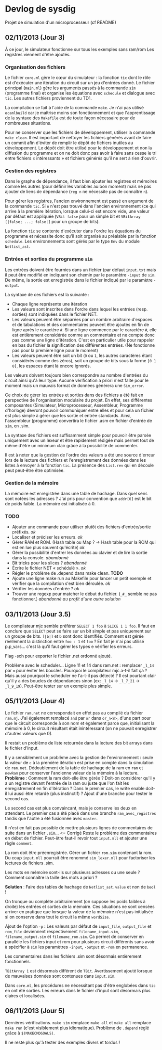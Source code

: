 # Devlog de sysdig
Projet de simulation d'un microprocesseur
(cf README)

## 02/11/2013 (Jour 3)
À ce jour, le simulateur fonctionne sur tous les exemples sans ram/rom
Les registres viennent d'être ajoutés.

### Organisation des fichiers
Le fichier `core.ml` gère le cœur du simulateur : la fonction `tic` dont le rôle
est d'exécuter une itération du circuit sur un jeu d'entrées donné. Le fichier
principal (`main.ml`) gère les arguments passés à la commande `sim` (programme
final) et organise les équations avec `schedule` et dialogue avec `tic`. Les
autres fichiers proviennent du TD1.

La compilation se fait à l'aide de la commande `make`. Je n'ai pas utilisé
`ocamlbuild` car je maîtrise moins son fonctionnement et que l'apprentissage
de la syntaxe des `Makefile` est de toute façon nécessaire pour de nombreuses
situations.

Pour ne conserver que les fichiers de développement, utiliser la commande
`make clean`. Il est important de nettoyer les fichiers générés avant de faire
un commit afin d'éviter de remplir le dépôt de fichiers inutiles au
développement. Le dépôt doit être utilisé pour le développement et non la
diffusion du programme et on ne doit donc pas avoir à faire sans cesse le tri
entre fichiers « intéressants » et fichiers générés qu'il ne sert à rien
d'ouvrir.

### Gestion des registres
Dans le graphe de dépendance, il faut bien ajouter les registres et mémoires
comme les autres (pour définir les variables au bon moment) mais ne pas ajouter
de liens de dépendance (`reg n` ne nécessite pas de connaître `n`).

Pour gérer les registres, l'ancien environnement est passé en argument de la
commande `tic`. Si `n` n'est pas trouvé dans l'ancien environnement (ce qui
arrive à la première itération, lorsque celui-ci est encore vide, une valeur par
défaut est appliquée (`VBit false` pour un simple bit et
`VBitArray [|false; ...; false|]` pour un groupe de bits).

La fonction `tic` se contente d'exécuter dans l'ordre les équations du programme
et nécessite donc qu'il soit organisé au préalable par la fonction `schedule`.
Les environnements sont gérés par le type `Env` du module `Netlist_ast`.

### Entrées et sorties du programme `sim`
Les entrées doivent être fournies dans un fichier (par défaut `input.txt` mais
il peut être modifié en indiquant son chemin par le paramètre `-input` de `sim`.
De même, la sortie est enregistrée dans le fichier indiqué par le paramètre
`-output`.

La syntaxe de ces fichiers est la suivante :

 - Chaque ligne représente une itération
 - Les valeurs sont inscrites dans l'ordre dans lequel les entrées (resp.
   sorties) sont indiquées dans le fichier NET.
 - Les valeurs peuvent être séparées par un nombre arbitraire d'espaces et de
   tabulations et des commentaires peuvent être ajoutés en fin de ligne après
   le caractère `#`. Si une ligne commence par le caractère `#`, elle est
   entièrement considérée comme un commentaire et ne compte donc pas comme une
   ligne d'itération. C'est en particulier utile pour rappeler en bas du
   fichier la signification des différentes entrées. (Ne fonctionne pas pour la
   première ligne pour le moment)
 - Les valeurs peuvent être soit un bit (`0` ou `1`, les autres caractères
   étant considérés comme des zéros), soit un groupe de bits sous la forme
   `[0 1 0]`, les espaces étant là encore ignorés.

Les valeurs doivent toujours bien correspondre au nombre d'entrées du circuit
ainsi qu'à leur type. Aucune vérification a priori n'est faite pour le moment
mais un mauvais format de données générera une `Sim_error`.

Ce choix de gérer les entrées et sorties dans des fichiers a été fait en
perspective de l'organisation modulaire du projet. En effet, ses différentes
composantes (Simulateur, Microprocesseur, Assembleur, Programme d'horloge)
devront pouvoir communiquer entre elles et pour cela un fichier est plus simple
à gérer que les sortie et entrée standards. Ainsi, l'assembleur (programme)
convertira le fichier .asm en fichier d'entrée de `sim`, en .sim.

La syntaxe des fichiers est suffisamment simple pour pouvoir être parsée
uniquement avec un lexeur et être rapidement rédigée mais permet tout de même
d'être un minimum clair grâce à la possibilité de commenter.

Il est à noter que la gestion de l'ordre des valeurs a été une source d'erreur
lors de la lecture des fichiers et l'enregistrement des données dans les listes
à envoyer à la fonction `tic`. La présence des `List.rev` qui en découle peut
peut-être être optimisée.

### Gestion de la mémoire
La mémoire est enregistrée dans une table de hachage.
Dans quel sens sont notées les adresses ? J'ai pris pour convention que
`addr[0]` est le bit de poids faible.
La mémoire est initialisée à 0.

### TODO
 - Ajouter une commande pour utiliser plutôt des fichiers d'entrée/sortie préfixés.
 *ok*
 - Localiser et préciser les erreurs. *ok*
 - Gérer RAM et ROM. (Hash table ou Map ? -> Hash table pour la ROM qui est en
lue plus souvent qu'écrite) *ok*
 - Gérer la possibilité d'entrer les données au clavier et de lire la sortie dans
la console. *abandonné*
 - Bit tricks pour les slices ? *abandonné*
 - Écrire le fichier NET « schédulé ». *ok*
 - Régler le problème de .depend dans make clean. **TODO**
 - Ajoute une ligne make run au Makefile pour lancer un petit exemple et vérifier
que la compilation s'est bien déroulée. *ok*
 - Vérifier les données d'entrée ? *ok*
 - Trouver une regexp pour matcher le début du fichier. (`_#_` semble ne pas
fonctionner.) *abandonné au profit d'une autre solution*


## 03/11/2013 (Jour 3.5)
Le compilateur mjc semble préférer `SELECT 1 foo` à `SLICE 1 1 foo`. Il faut en
conclure que `SELECT` peut se faire sur un bit simple et pas uniquement sur un
groupe de bits. `[|b|]` et `b` sont donc identifiés.
Comment est gérée réellement la distinction entre `foo : 1` et `foo` ?
En fait je n'ai pas utilisé p.p_vars... c'est là qu'il faut gérer les types e
vérifier les erreurs.

Flag -sch pour exporter le fichier .net ordonné ajouté.

Problème avec le scheduler...
Ligne 11 et 14 dans ram.net : remplacer `_l_14` par `o` pour éviter les boucles.
Pourquoi le compilateur mjc a-t-il fait ça ? Mais aussi pourquoi le scheduler
ne l'a-t-il pas détecté ? Il est pourtant clair qu'il y a des boucles de
dépendances sinon (ex: `_l_14` -> `_l_7_21` -> `_l_9_19`).
Peut-être tester sur un exemple plus simple.

## 05/11/2013 (Jour 4)
Le fichier `ram.net` ne correspondait en effet pas au compilé du fichier
`ram.mj`.
J'ai également remplacé `and` par `or` dans `or_n<n>`, d'une part pour que le
circuit corresponde à son nom et également parce que, initialisant la mémoire à
0, le circuit résultant était inintéressant (on ne pouvait enregistrer d'autres
valeurs que 0).

Il restait un problème de liste retournée dans la lecture des bit arrays dans
le fichier d'input.

Il y a sensiblement un problème avec la gestion de l'environnement : seule la
valeur de `c` à la première itération est prise en compte dans la simulation de
`ram.net`.
Dédoublement de la table de hachage de la ram  en `ram` et `newRam` pour
conserver l'ancienne valeur de la mémoire à la lecture.
**Problème** : Comment la ram doit-elle être gérée ? Doit-on considérer qu'il y
a un registre devant l'entrée de la ram ou juste que l'on fait les
enregistrement en fin d'itération ? Dans le premier cas, le write enable doit-il
lui aussi être retardé (plus instinctif) ?
Ajout d'une branche pour tester le second cas.

Le second cas est plus convaincant, mais je conserve les deux en attendant.
Le premier cas a été placé dans une branche `ram_avec_registres` tandis que
l'autre a été fusionnée avec `master`.

Il n'est en fait pas possible de mettre plusieurs lignes de commentaires de
suite dans un fichier `.sim`... <= Corrigé
Reste le problème des commentaires en début de fichier. Peut-être faut-il revoir
tout `input.mll` et ajouter une règle `comment`.

La rom doit être préenregistrée. Gérer un fichier `rom.sim` contenant la rom.
Du coup `input.mll` pourrait être renommé `sim_lexer.mll` pour factoriser les
lectures de fichiers .sim.

Les mots en mémoire sont-ils sur plusieurs adresses ou une seule ? Comment
connaître la taille des mots a priori ?

**Solution** : Faire des tables de hachage de `Netlist_ast.value` et non de
`bool` !

On tronque ou complète arbitrairement (on suppose les poids faibles à droite)
les entrées et sorties de la mémoire. Ces situations ne sont censées arriver en
pratique que lorsque la valeur de la mémoire n'est pas initialisée si on
conserve dans tout le circuit la même `wordSize`.

Ajout de l'option `-p` : Les valeurs par défaut de `input_file`, `output_file`
et `rom_file` deviennent respectivement `filename_input.sim`,
`filename_output.sim` et `filename_rom.sim`. Ça permet de conserver en parallèle
les fichiers input et rom pour plusieurs circuit différents sans avoir à
spécifier à `sim` les paramètres `-input`, `-output` et `-rom` en permanence.

Les commentaires dans les fichiers .sim sont désormais entièrement fonctionnels.

`TBitArray 1` est désormais différent de `TBit`.
Avertissement ajouté lorsque de mauvaises données sont contenues dans
`input.sim`.

Dans `core.ml`, les procédures ne nécessitant pas d'être englobées dans `tic`
en ont été sorties. Les erreurs dans le fichier d'input sont désormais plus
claires et localisées.


## 06/11/2013 (Jour 5)
Dernières vérifications. `make sim` remplace `make all` et `make all` remplace
`make run` (c'est visiblement plus idiomatique).
Problème de `.depend` réglé grâce à `$(MAKECMDGOALS)`.

Il ne reste plus qu'à tester des exemples divers et tordus !
